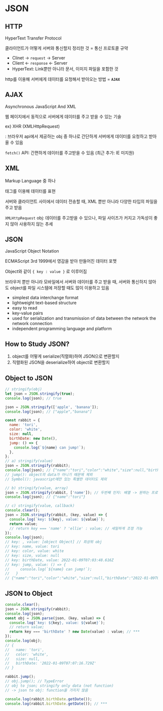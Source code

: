 # JSON

## HTTP

HyperText Transfer Protocol      

클라이언트가 어떻게 서버와 통신할지 정리한 것 = 통신 프로토콜 규약     

- Clinet → `request` → Server
- Client ← `response` ← Server
- HyperText: Link뿐만 아니라 문서, 이미지 파일을 포함한 것

http를 이용해 서버에게 데이터를 요청해서 받아오는 방법 = **`AJAX`**

## AJAX

Asynchronous JavaScript And XML   

웹 페이지에서 동적으로 서버에게 데이터를 주고 받을 수 있는 기술     

ex) XHR (XMLHttpRequest)

: 브라우저 api에서 제공하는 obj 중 하나로 간단하게 서버에게 데이터를 요청하고 받아올 수 있음 

`fetch()` API: 간편하게 데이터를 주고받을 수 있음 (최근 추가: IE 미지원)

## XML

Markup Language 중 하나    

태그를 이용해 데이터를 표현      

서버와 클라이언트 사이에서 데이터 전송할 때, XML 뿐만 아니라 다양한 타입의 파일을 주고 받음      

`XMLHttpRequest` obj: 데이터를 주고받을 수 있으나, 파일 사이즈가 커지고 가독성이 좋지 않아 사용하지 않는 추세   

## JSON

JavaScript Object Notation      

ECMAScript 3rd 1999에서 영감을 받아 만들어진 데이터 포맷   

Object와 같이 `{ key : value }` 로 이루어짐     

브라우저 뿐만 아니라 모바일에서 서버와 데이터를 주고 받을 때, 서버와 통신하지 않아도 object를 파일 시스템에 저장할 때도 많이 이용하고 있음 

- simplest data interchange format
- lightweight text-based structure
- easy to read
- key-value pairs
- used for serialization and transmission of data between the network the network connection
- independent programming language and platform


## How to Study JSON?

1. object를 어떻게 serialize(직렬화)하여 JSON으로 변환할지
2. 직렬화된 JSON을 deserialize하여 object로 변환할지

## Object to JSON

```jsx
// stringify(obj)
let json = JSON.stringify(true);
console.log(json); // true

json = JSON.stringify(['apple', 'banana']);
console.log(json); // ["apple","banana"]

const rabbit = {
  name: 'tori',
  color: 'white',
  size: null,
  birthDate: new Date(),
  jump: () => {
    console.log(`${name} can jump!`);
  },
};
// a) stringify(value)
json = JSON.stringify(rabbit);
console.log(json); // {"name":"tori","color":"white","size":null,"birthDate":"2022-01-09T06:55:31.712Z"}
// jump(): object의 data가 아니기 때문에 제외
// Symbol(): javascript에만 있는 특별한 데이터도 제외

// b) stringify(value, array)
json = JSON.stringify(rabbit, ['name']); // 두번째 인자: 배열 -> 원하는 프로퍼티만 stringify 가능
console.log(json); // {"name":"tori"}

// c) stringify(value, callback)
console.clear();
json = JSON.stringify(rabbit, (key, value) => {
  console.log(`key: ${key}, value: ${value}`);
  return value;
  // return key === 'name' ? 'ellie' : value; // 세밀하게 조정 가능
});
console.log(json);
// key: , value: [object Object] // 최상위 obj
// key: name, value: tori
// key: color, value: white
// key: size, value: null
// key: birthDate, value: 2022-01-09T07:03:48.616Z
// key: jump, value: () => {
//     console.log(`${name} can jump!`);
//   }
// {"name":"tori","color":"white","size":null,"birthDate":"2022-01-09T07:03:48.616Z"}
```

## JSON to Object

```jsx
console.clear();
json = JSON.stringify(rabbit);
console.log(json);
const obj = JSON.parse(json, (key, value) => {
  console.log(`key: ${key}, value: ${value}`);
  // return value;
  return key === 'birthDate' ? new Date(value) : value; // ***
});
console.log(obj);
// {
//   name: 'tori',
//   color: 'white',
//   size: null,
//   birthDate: '2022-01-09T07:07:16.729Z'
// }

rabbit.jump();
// obj.jump(); // TypeError
// obj to json; stringify only data (not function)
// -> json to obj: function을 가지지 않음

console.log(rabbit.birthDate.getDate());
console.log(rabbit.birthDate.getDate()); // ***
```
